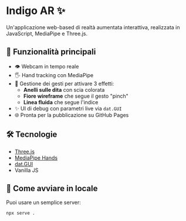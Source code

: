 # Indigo AR ✨

Un'applicazione web-based di realtà aumentata interattiva, realizzata in JavaScript, MediaPipe e Three.js.

## 🎯 Funzionalità principali

- 👁️ Webcam in tempo reale
- 🖐️ Hand tracking con MediaPipe
- 🧠 Gestione dei gesti per attivare 3 effetti:
  - **Anelli sulle dita** con scia colorata
  - **Fiore wireframe** che segue il gesto "pinch"
  - **Linea fluida** che segue l'indice
- ✨ UI di debug con parametri live via `dat.GUI`
- 🌐 Pronta per la pubblicazione su GitHub Pages

## 🛠️ Tecnologie

- [Three.js](https://threejs.org/)
- [MediaPipe Hands](https://mediapipe.dev/)
- [dat.GUI](https://github.com/dataarts/dat.gui)
- Vanilla JS

## 🔧 Come avviare in locale

Puoi usare un semplice server:

```bash
npx serve .
